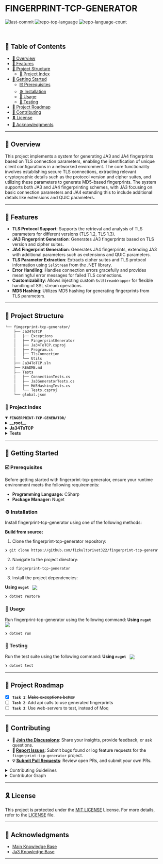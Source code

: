 <div align="left" style="position: relative;">
<h1>FINGERPRINT-TCP-GENERATOR</h1>
<p align="left">
	<img src="https://img.shields.io/github/last-commit/fizkultprivet322/fingerprint-tcp-generator?style=default&logo=git&logoColor=white&color=0080ff" alt="last-commit">
	<img src="https://img.shields.io/github/languages/top/fizkultprivet322/fingerprint-tcp-generator?style=default&color=0080ff" alt="repo-top-language">
	<img src="https://img.shields.io/github/languages/count/fizkultprivet322/fingerprint-tcp-generator?style=default&color=0080ff" alt="repo-language-count">
</p>
<p align="left"><!-- default option, no dependency badges. -->
</p>
<p align="left">
	<!-- default option, no dependency badges. -->
</p>
</div>
<br clear="right">

## 🔗 Table of Contents

- [📍 Overview](#-overview)
- [👾 Features](#-features)
- [📁 Project Structure](#-project-structure)
  - [📂 Project Index](#-project-index)
- [🚀 Getting Started](#-getting-started)
  - [☑️ Prerequisites](#-prerequisites)
  - [⚙️ Installation](#-installation)
  - [🤖 Usage](#🤖-usage)
  - [🧪 Testing](#🧪-testing)
- [📌 Project Roadmap](#-project-roadmap)
- [🔰 Contributing](#-contributing)
- [🎗 License](#-license)
- [🙌 Acknowledgments](#-acknowledgments)

---

## 📍 Overview

<p>This project implements a system for generating JA3 and JA4 fingerprints based on TLS connection parameters, enabling the identification of unique client configurations in a networked environment. The core functionality involves establishing secure TLS connections, extracting relevant cryptographic details such as the protocol version and cipher suites, and utilizing these parameters to generate MD5-based fingerprints. The system supports both JA3 and JA4 fingerprinting schemes, with JA3 focusing on basic connection parameters and JA4 extending this to include additional details like extensions and QUIC parameters.</p>

---

## 👾 Features

- **TLS Protocol Support**: Supports the retrieval and analysis of TLS parameters for different versions (TLS 1.2, TLS 1.3).
- **JA3 Fingerprint Generation**: Generates JA3 fingerprints based on TLS version and cipher suites.
- **JA4 Fingerprint Generation**: Generates JA4 fingerprints, extending JA3 with additional parameters such as extensions and QUIC parameters.
- **TLS Parameter Extraction**: Extracts cipher suites and TLS protocol information using `SslStream` from the .NET library.
- **Error Handling**: Handles connection errors gracefully and provides meaningful error messages for failed TLS connections.
- **Customizability**: Allows injecting custom `SslStreamWrapper` for flexible handling of SSL stream operations.
- **MD5 Hashing**: Utilizes MD5 hashing for generating fingerprints from TLS parameters.

---

## 📁 Project Structure

```sh
└── fingerprint-tcp-generator/
    ├── Ja34ToTCP
    │   ├── Exceptions
    │   ├── FingerprintGenerator
    │   ├── Ja34ToTCP.csproj
    │   ├── Program.cs
    │   ├── TlsConnection
    │   └── Utils
    ├── Ja34ToTCP.sln
    ├── README.md
    ├── Tests
    │   ├── ConnectionTests.cs
    │   ├── Ja3GeneratorTests.cs
    │   ├── Md5HashingTests.cs
    │   └── Tests.csproj
    └── global.json
```


### 📂 Project Index
<details open>
	<summary><b><code>FINGERPRINT-TCP-GENERATOR/</code></b></summary>
	<details> <!-- __root__ Submodule -->
		<summary><b>__root__</b></summary>
		<blockquote>
			<table>
			<tr>
				<td><b><a href='https://github.com/fizkultprivet322/fingerprint-tcp-generator/blob/master/global.json'>global.json</a></b></td>
				<td><code>❯ REPLACE-ME</code></td>
			</tr>
			<tr>
				<td><b><a href='https://github.com/fizkultprivet322/fingerprint-tcp-generator/blob/master/Ja34ToTCP.sln'>Ja34ToTCP.sln</a></b></td>
				<td><code>❯ REPLACE-ME</code></td>
			</tr>
			</table>
		</blockquote>
	</details>
	<details> <!-- Ja34ToTCP Submodule -->
		<summary><b>Ja34ToTCP</b></summary>
		<blockquote>
			<table>
			<tr>
				<td><b><a href='https://github.com/fizkultprivet322/fingerprint-tcp-generator/blob/master/Ja34ToTCP/Program.cs'>Program.cs</a></b></td>
				<td><code>❯ REPLACE-ME</code></td>
			</tr>
			<tr>
				<td><b><a href='https://github.com/fizkultprivet322/fingerprint-tcp-generator/blob/master/Ja34ToTCP/Ja34ToTCP.csproj'>Ja34ToTCP.csproj</a></b></td>
				<td><code>❯ REPLACE-ME</code></td>
			</tr>
			</table>
			<details>
				<summary><b>Exceptions</b></summary>
				<blockquote>
					<table>
					<tr>
						<td><b><a href='https://github.com/fizkultprivet322/fingerprint-tcp-generator/blob/master/Ja34ToTCP/Exceptions/TlsConnectionException.cs'>TlsConnectionException.cs</a></b></td>
						<td><code>❯ REPLACE-ME</code></td>
					</tr>
					</table>
				</blockquote>
			</details>
			<details>
				<summary><b>Utils</b></summary>
				<blockquote>
					<table>
					<tr>
						<td><b><a href='https://github.com/fizkultprivet322/fingerprint-tcp-generator/blob/master/Ja34ToTCP/Utils/Md5Hashing.cs'>Md5Hashing.cs</a></b></td>
						<td><code>❯ REPLACE-ME</code></td>
					</tr>
					</table>
				</blockquote>
			</details>
			<details>
				<summary><b>TlsConnection</b></summary>
				<blockquote>
					<table>
					<tr>
						<td><b><a href='https://github.com/fizkultprivet322/fingerprint-tcp-generator/blob/master/Ja34ToTCP/TlsConnection/ISslStreamWrapper.cs'>ISslStreamWrapper.cs</a></b></td>
						<td><code>❯ REPLACE-ME</code></td>
					</tr>
					<tr>
						<td><b><a href='https://github.com/fizkultprivet322/fingerprint-tcp-generator/blob/master/Ja34ToTCP/TlsConnection/Connection.cs'>Connection.cs</a></b></td>
						<td><code>❯ REPLACE-ME</code></td>
					</tr>
					<tr>
						<td><b><a href='https://github.com/fizkultprivet322/fingerprint-tcp-generator/blob/master/Ja34ToTCP/TlsConnection/SslStreamWrapper.cs'>SslStreamWrapper.cs</a></b></td>
						<td><code>❯ REPLACE-ME</code></td>
					</tr>
					</table>
				</blockquote>
			</details>
			<details>
				<summary><b>FingerprintGenerator</b></summary>
				<blockquote>
					<table>
					<tr>
						<td><b><a href='https://github.com/fizkultprivet322/fingerprint-tcp-generator/blob/master/Ja34ToTCP/FingerprintGenerator/Ja4Generator.cs'>Ja4Generator.cs</a></b></td>
						<td><code>❯ REPLACE-ME</code></td>
					</tr>
					<tr>
						<td><b><a href='https://github.com/fizkultprivet322/fingerprint-tcp-generator/blob/master/Ja34ToTCP/FingerprintGenerator/Ja3Generator.cs'>Ja3Generator.cs</a></b></td>
						<td><code>❯ REPLACE-ME</code></td>
					</tr>
					</table>
				</blockquote>
			</details>
		</blockquote>
	</details>
	<details> <!-- Tests Submodule -->
		<summary><b>Tests</b></summary>
		<blockquote>
			<table>
			<tr>
				<td><b><a href='https://github.com/fizkultprivet322/fingerprint-tcp-generator/blob/master/Tests/Ja3GeneratorTests.cs'>Ja3GeneratorTests.cs</a></b></td>
				<td><code>❯ REPLACE-ME</code></td>
			</tr>
			<tr>
				<td><b><a href='https://github.com/fizkultprivet322/fingerprint-tcp-generator/blob/master/Tests/Tests.csproj'>Tests.csproj</a></b></td>
				<td><code>❯ REPLACE-ME</code></td>
			</tr>
			<tr>
				<td><b><a href='https://github.com/fizkultprivet322/fingerprint-tcp-generator/blob/master/Tests/Md5HashingTests.cs'>Md5HashingTests.cs</a></b></td>
				<td><code>❯ REPLACE-ME</code></td>
			</tr>
			<tr>
				<td><b><a href='https://github.com/fizkultprivet322/fingerprint-tcp-generator/blob/master/Tests/ConnectionTests.cs'>ConnectionTests.cs</a></b></td>
				<td><code>❯ REPLACE-ME</code></td>
			</tr>
			</table>
		</blockquote>
	</details>
</details>

---
## 🚀 Getting Started

### ☑️ Prerequisites

Before getting started with fingerprint-tcp-generator, ensure your runtime environment meets the following requirements:

- **Programming Language:** CSharp
- **Package Manager:** Nuget


### ⚙️ Installation

Install fingerprint-tcp-generator using one of the following methods:

**Build from source:**

1. Clone the fingerprint-tcp-generator repository:
```sh
❯ git clone https://github.com/fizkultprivet322/fingerprint-tcp-generator
```

2. Navigate to the project directory:
```sh
❯ cd fingerprint-tcp-generator
```

3. Install the project dependencies:


**Using `nuget`** &nbsp; [<img align="center" src="https://img.shields.io/badge/C%23-239120.svg?style={badge_style}&logo=c-sharp&logoColor=white" />](https://docs.microsoft.com/en-us/dotnet/csharp/)

```sh
❯ dotnet restore
```




### 🤖 Usage
Run fingerprint-tcp-generator using the following command:
**Using `nuget`** &nbsp; [<img align="center" src="https://img.shields.io/badge/C%23-239120.svg?style={badge_style}&logo=c-sharp&logoColor=white" />](https://docs.microsoft.com/en-us/dotnet/csharp/)

```sh
❯ dotnet run
```


### 🧪 Testing
Run the test suite using the following command:
**Using `nuget`** &nbsp; [<img align="center" src="https://img.shields.io/badge/C%23-239120.svg?style={badge_style}&logo=c-sharp&logoColor=white" />](https://docs.microsoft.com/en-us/dotnet/csharp/)

```sh
❯ dotnet test
```


---
## 📌 Project Roadmap

- [X] **`Task 1`**: <strike>Make exceptions better</strike>
- [ ] **`Task 2`**: Add api calls to use generated fingerprints
- [ ] **`Task 3`**: Use web-servers to test, instead of Moq

---

## 🔰 Contributing

- **💬 [Join the Discussions](https://github.com/fizkultprivet322/fingerprint-tcp-generator/discussions)**: Share your insights, provide feedback, or ask questions.
- **🐛 [Report Issues](https://github.com/fizkultprivet322/fingerprint-tcp-generator/issues)**: Submit bugs found or log feature requests for the `fingerprint-tcp-generator` project.
- **💡 [Submit Pull Requests](https://github.com/fizkultprivet322/fingerprint-tcp-generator/blob/main/CONTRIBUTING.md)**: Review open PRs, and submit your own PRs.

<details closed>
<summary>Contributing Guidelines</summary>

1. **Fork the Repository**: Start by forking the project repository to your github account.
2. **Clone Locally**: Clone the forked repository to your local machine using a git client.
   ```sh
   git clone https://github.com/fizkultprivet322/fingerprint-tcp-generator
   ```
3. **Create a New Branch**: Always work on a new branch, giving it a descriptive name.
   ```sh
   git checkout -b new-feature-x
   ```
4. **Make Your Changes**: Develop and test your changes locally.
5. **Commit Your Changes**: Commit with a clear message describing your updates.
   ```sh
   git commit -m 'Implemented new feature x.'
   ```
6. **Push to github**: Push the changes to your forked repository.
   ```sh
   git push origin new-feature-x
   ```
7. **Submit a Pull Request**: Create a PR against the original project repository. Clearly describe the changes and their motivations.
8. **Review**: Once your PR is reviewed and approved, it will be merged into the main branch. Congratulations on your contribution!
</details>

<details closed>
<summary>Contributor Graph</summary>
<br>
<p align="left">
   <a href="https://github.com{/fizkultprivet322/fingerprint-tcp-generator/}graphs/contributors">
      <img src="https://contrib.rocks/image?repo=fizkultprivet322/fingerprint-tcp-generator">
   </a>
</p>
</details>

---

## 🎗 License

This project is protected under the [MIT LICENSE](https://choosealicense.com/licenses/mit/) License. For more details, refer to the [LICENSE](https://github.com/fizkultprivet322/fingerprint-tcp-generator?tab=MIT-1-ov-file#readme) file.

---

## 🙌 Acknowledgments

- [Main Knowledge Base](https://engineering.salesforce.com/tls-fingerprinting-with-ja3-and-ja3s-247362855967/)
- [Ja3 Knowledge Base](https://github.com/salesforce/ja3)
---
